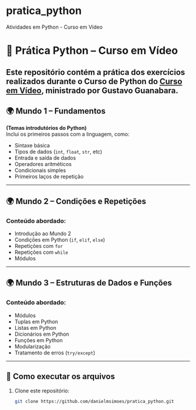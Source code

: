 # pratica_python
Atividades em Python - Curso em Vídeo

# 🐍 Prática Python – Curso em Vídeo

Este repositório contém a prática dos exercícios realizados durante o **Curso de Python** do [Curso em Vídeo](https://www.cursoemvideo.com/), ministrado por **Gustavo Guanabara**.  
---

## 🌍 Mundo 1 – Fundamentos
**(Temas introdutórios do Python)**  
Inclui os primeiros passos com a linguagem, como:
- Sintaxe básica
- Tipos de dados (`int`, `float`, `str`, etc)
- Entrada e saída de dados
- Operadores aritméticos
- Condicionais simples
- Primeiros laços de repetição

---

## 🌍 Mundo 2 – Condições e Repetições

### Conteúdo abordado:
- Introdução ao Mundo 2
- Condições em Python (`if`, `elif`, `else`)
- Repetições com `for`
- Repetições com `while`
- Módulos

---

## 🌍 Mundo 3 – Estruturas de Dados e Funções

### Conteúdo abordado:
- Módulos
- Tuplas em Python
- Listas em Python
- Dicionários em Python
- Funções em Python
- Modularização
- Tratamento de erros (`try/except`)

---

## 🚀 Como executar os arquivos

1. Clone este repositório:
   ```bash
   git clone https://github.com/danielmsimoes/pratica_python.git

